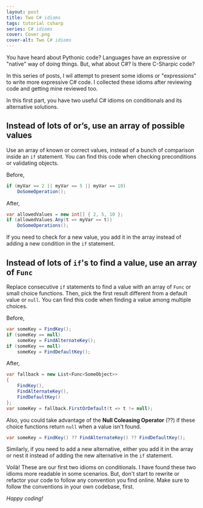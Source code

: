 ```yaml
---
layout: post
title: Two C# idioms
tags: tutorial csharp
series: C# idioms
cover: Cover.png
cover-alt: Two C# idioms
---
```


You have heard about Pythonic code? Languages have an expressive or "native" way of doing things. But, what about C#? Is there C-Sharpic code?

In this series of posts, I wil attempt to present some idioms or "expressions" to write more expressive C# code. I collected these idioms after reviewing code and getting mine reviewed too.

In this first part, you have two useful C# idioms on conditionals and its alternative solutions.

## Instead of lots of or’s, use an array of possible values

Use an array of known or correct values, instead of a bunch of comparison inside an `if` statement. You can find this code when checking preconditions or validating objects.

Before,

```csharp
if (myVar == 2 || myVar == 5 || myVar == 10)
    DoSomeOperation();
```

After,

```csharp
var allowedValues = new int[] { 2, 5, 10 };
if (allowedValues.Any(t => myVar == t))
    DoSomeOperations();
```

If you need to check for a new value, you add it in the array instead of adding a new condition in the `if` statement.

## Instead of lots of `if`'s to find a value, use an array of `Func`

Replace consecutive `if` statements to find a value with an array of `Func` or small choice functions. Then, pick the first result different from a default value or `null`. You can find this code when finding a value among multiple choices.

Before,

```csharp
var someKey = FindKey();
if (someKey == null)
    someKey = FindAlternateKey();
if (someKey == null)
    someKey = FindDefaultKey();
```

After,

```csharp
var fallback = new List<Func<SomeObject>>
{
    FindKey(),
    FindAlternateKey(),
    FindDefaultKey()
};
var someKey = fallback.FirstOrDefault(t => t != null);
```

Also, you could take advantage of the **Null Coleasing Operator** (??) if these choice functions return `null` when a value isn't found.

```csharp
var someKey = FindKey() ?? FindAlternateKey() ?? FindDefaultKey();
```

Similarly, if you need to add a new alternative, either you add it in the array or nest it instead of adding the new alternative in the `if` statement.

Voilà! These are our first two idioms on conditionals. I have found these two idioms more readable in some scenarios. But, don't start to rewrite or refactor your code to follow any convention you find online. Make sure to follow the conventions in your own codebase, first.

_Happy coding!_
